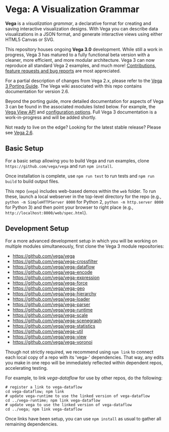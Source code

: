 # Vega: A Visualization Grammar

**Vega** is a *visualization grammar*, a declarative format for creating and
saving interactive visualization designs. With Vega you can describe data
visualizations in a JSON format, and generate interactive views using either
HTML5 Canvas or SVG.

This repository houses ongoing **Vega 3.0** development. While still a work
in progress, Vega 3 has matured to a fully functional beta version with a
cleaner, more efficient, and more modular architecture. Vega 3 can now
reproduce all standard Vega 2 examples, and much more! [Contributions, feature
requests and bug reports](https://github.com/vega/vega/issues) are
most appreciated.

For a partial description of changes from Vega 2.x, please refer to the
[Vega 3 Porting Guide](https://github.com/vega/vega/blob/master/PORTING_GUIDE.md).
The Vega wiki associated with this repo contains documentation for version 2.6.

Beyond the porting guide, more detailed documentation for aspects of Vega 3
can be found in the associated modules listed below. For example, the
[Vega View API](https://github.com/vega/vega-view) and
[configuration options](https://github.com/vega/vega-parser).
Full Vega 3 documentation is a work-in-progress and will be added shortly.

Not ready to live on the edge? Looking for the latest stable release? Please
see [Vega 2.6](https://github.com/vega/vega/tree/v2.x).

## Basic Setup

For a basic setup allowing you to build Vega and run examples,
clone `https://github.com/vega/vega` and run `npm install`.

Once installation is complete, use `npm run test` to run tests and
`npm run build` to build output files.

This repo (`vega`) includes web-based demos within the `web` folder. To run
these, launch a local webserver in the top-level directory for the repo
(e.g., `python -m SimpleHTTPServer 8000` for Python 2, `python -m http.server 8000` for Python 3) and then point your browser to right
place (e.g., `http://localhost:8000/web/spec.html`).

## Development Setup

For a more advanced development setup in which you will be working on multiple
modules simultaneously, first clone the Vega 3 module repositories:

* https://github.com/vega/vega
* https://github.com/vega/vega-crossfilter
* https://github.com/vega/vega-dataflow
* https://github.com/vega/vega-encode
* https://github.com/vega/vega-expression
* https://github.com/vega/vega-force
* https://github.com/vega/vega-geo
* https://github.com/vega/vega-hierarchy
* https://github.com/vega/vega-loader
* https://github.com/vega/vega-parser
* https://github.com/vega/vega-runtime
* https://github.com/vega/vega-scale
* https://github.com/vega/vega-scenegraph
* https://github.com/vega/vega-statistics
* https://github.com/vega/vega-util
* https://github.com/vega/vega-view
* https://github.com/vega/vega-voronoi

Though not strictly required, we recommend using `npm link` to connect each
local copy of a repo with its 'vega-' dependencies. That way, any edits you
make in one repo will be immediately reflected within dependent repos,
accelerating testing.

For example, to link _vega-dataflow_ for use by other repos, do the following:
```
# register a link to vega-dataflow
cd vega-dataflow; npm link
# update vega-runtime to use the linked version of vega-dataflow
cd ../vega-runtime; npm link vega-dataflow
# update vega to use the linked version of vega-dataflow
cd ../vega; npm link vega-dataflow
```

Once links have been setup, you can use `npm install` as usual to gather all
remaining dependencies.
